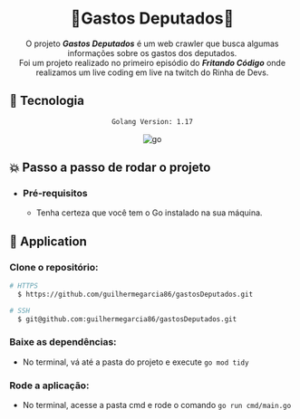 <div align="center">
    <h1>🌟Gastos Deputados🌟</h1>
</div>

<div align="center">

O projeto ***Gastos Deputados*** é um web crawler que busca algumas informações sobre os gastos dos deputados. </br>
Foi um projeto realizado no primeiro episódio do ***Fritando Código*** onde realizamos um live coding em live na twitch do Rinha de Devs.
</div>

## :rocket: Tecnologia

<div align="center">

```sh
Golang Version: 1.17
```

![go](https://img.shields.io/badge/go-007396?&logoColor=fff&style=for-the-badge&logo=go)

</div>

## :boom: Passo a passo de rodar o projeto

- ### **Pré-requisitos**

    - Tenha certeza que você tem o Go instalado na sua máquina.

## :hammer: Application

### Clone o repositório:

```sh
# HTTPS
  $ https://github.com/guilhermegarcia86/gastosDeputados.git
```

```sh
# SSH
  $ git@github.com:guilhermegarcia86/gastosDeputados.git
```

### Baixe as dependências:

- No terminal, vá até a pasta do projeto e execute `go mod tidy`

### Rode a aplicação:

- No terminal, acesse a pasta cmd e rode o comando `go run cmd/main.go`
